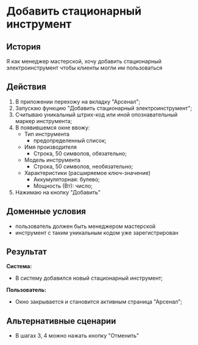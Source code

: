 # Добавить стационарный инструмент
## История
Я как менеджер мастерской, хочу добавить стационарный электроинструмент чтобы клиенты могли им пользоваться

## Действия
1. В приложении перехожу на вкладку "Арсенал";
2. Запускаю функцию "Добавить стационарный электроинструмент";
3. Считываю уникальный штрих-код или иной опознавательный маркер инструмента;
4. В появившемся окне ввожу:
    - Тип инструмента
        - предопределенный список;
    - Имя производителя 
        - Строка, 50 символов, обязательно;
    - Модель инструмента
        - Строка, 50 символов, необязательно;
    - Характеристики (расширяемое ключ-значение)
        - Аккумуляторная: булево;
        - Мощность (Вт): число;
5. Нажимаю на кнопку "Добавить"

## Доменные условия
- пользователь должен быть менеджером мастерской
- инструмент с таким уникальным кодом уже зарегистрирован

## Результат
**Система:**
- В систему добавился новый стационарный инструмент;

**Пользователь:**
- Окно закрывается и становится активным страница "Арсенал";

## Альтернативные сценарии
- В шагах 3, 4 можно нажать кнопку "Отменить"
